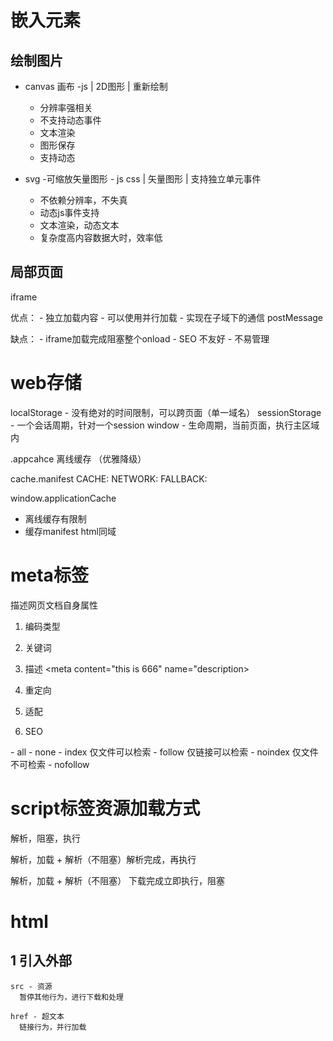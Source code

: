 # 嵌入元素
## 绘制图片
- canvas 画布 -js | 2D图形 | 重新绘制
  - 分辨率强相关
  - 不支持动态事件
  - 文本渲染
  - 图形保存
  - 支持动态

- svg -可缩放矢量图形 - js css | 矢量图形 | 支持独立单元事件
  - 不依赖分辨率，不失真
  - 动态js事件支持
  - 文本渲染，动态文本
  - 复杂度高内容数据大时，效率低

## 局部页面
iframe

优点： 
    - 独立加载内容
    - 可以使用并行加载
    - 实现在子域下的通信 postMessage

缺点：
    - iframe加载完成阻塞整个onload
    - SEO 不友好
    - 不易管理


# web存储
  localStorage - 没有绝对的时间限制，可以跨页面（单一域名）
  sessionStorage - 一个会话周期，针对一个session
  window - 生命周期，当前页面，执行主区域内

  .appcahce 离线缓存 （优雅降级）
  <html lang="en" manifest="index.manifest">
  cache.manifest
        CACHE:
        NETWORK:
        FALLBACK:

  window.applicationCache

  * 离线缓存有限制
  * 缓存manifest html同域


# meta标签
描述网页文档自身属性

1. 编码类型
<meta charset="UTF-8">

2. 关键词
<meta content="666" name="keywords">

3. 描述
<meta content="this is 666" name="description>

4. 重定向
<meta content="url=xxx" http-equiv="refresh">


5. 适配
<meta name="viewport" content="width=device-width, initial-scale=1, maximum-scale=1">

6. SEO
<meta name="robots" content="index, follow">
 - all
 - none
 - index 仅文件可以检索
 - follow 仅链接可以检索
 - noindex 仅文件不可检索
 - nofollow


 # script标签资源加载方式

 <script></script>
 解析，阻塞，执行


 <script defer></script>
 解析，加载 + 解析（不阻塞）解析完成，再执行

 <script async></script>
  解析，加载 + 解析（不阻塞） 下载完成立即执行，阻塞

  # html
  ## 1 引入外部
    src - 资源
      暂停其他行为，进行下载和处理
    
    href - 超文本
      链接行为，并行加载
